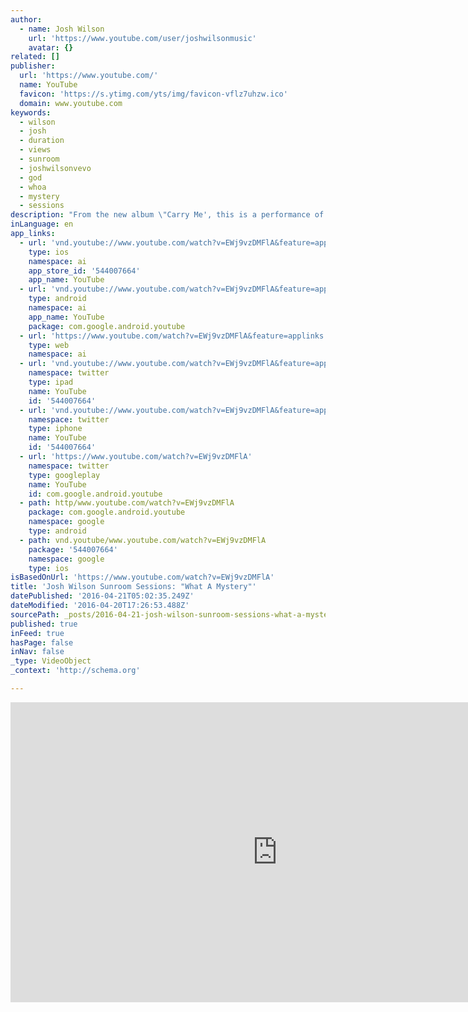 ```yaml
---
author:
  - name: Josh Wilson
    url: 'https://www.youtube.com/user/joshwilsonmusic'
    avatar: {}
related: []
publisher:
  url: 'https://www.youtube.com/'
  name: YouTube
  favicon: 'https://s.ytimg.com/yts/img/favicon-vflz7uhzw.ico'
  domain: www.youtube.com
keywords:
  - wilson
  - josh
  - duration
  - views
  - sunroom
  - joshwilsonvevo
  - god
  - whoa
  - mystery
  - sessions
description: "From the new album \"Carry Me', this is a performance of the song \"What A Mystery\", shot in the sunroom at Josh's house with his friend, Brandon Harrington."
inLanguage: en
app_links:
  - url: 'vnd.youtube://www.youtube.com/watch?v=EWj9vzDMFlA&feature=applinks'
    type: ios
    namespace: ai
    app_store_id: '544007664'
    app_name: YouTube
  - url: 'vnd.youtube://www.youtube.com/watch?v=EWj9vzDMFlA&feature=applinks'
    type: android
    namespace: ai
    app_name: YouTube
    package: com.google.android.youtube
  - url: 'https://www.youtube.com/watch?v=EWj9vzDMFlA&feature=applinks'
    type: web
    namespace: ai
  - url: 'vnd.youtube://www.youtube.com/watch?v=EWj9vzDMFlA&feature=applinks'
    namespace: twitter
    type: ipad
    name: YouTube
    id: '544007664'
  - url: 'vnd.youtube://www.youtube.com/watch?v=EWj9vzDMFlA&feature=applinks'
    namespace: twitter
    type: iphone
    name: YouTube
    id: '544007664'
  - url: 'https://www.youtube.com/watch?v=EWj9vzDMFlA'
    namespace: twitter
    type: googleplay
    name: YouTube
    id: com.google.android.youtube
  - path: http/www.youtube.com/watch?v=EWj9vzDMFlA
    package: com.google.android.youtube
    namespace: google
    type: android
  - path: vnd.youtube/www.youtube.com/watch?v=EWj9vzDMFlA
    package: '544007664'
    namespace: google
    type: ios
isBasedOnUrl: 'https://www.youtube.com/watch?v=EWj9vzDMFlA'
title: 'Josh Wilson Sunroom Sessions: "What A Mystery"'
datePublished: '2016-04-21T05:02:35.249Z'
dateModified: '2016-04-20T17:26:53.488Z'
sourcePath: _posts/2016-04-21-josh-wilson-sunroom-sessions-what-a-mystery.md
published: true
inFeed: true
hasPage: false
inNav: false
_type: VideoObject
_context: 'http://schema.org'

---
```

<iframe src="https://cdn.embedly.com/widgets/media.html?src=https%3A%2F%2Fwww.youtube.com%2Fembed%2FEWj9vzDMFlA%3Ffeature%3Doembed&amp;url=https%3A%2F%2Fwww.youtube.com%2Fwatch%3Fv%3DEWj9vzDMFlA&amp;image=https%3A%2F%2Fi.ytimg.com%2Fvi%2FEWj9vzDMFlA%2Fhqdefault.jpg&amp;key=b7d04c9b404c499eba89ee7072e1c4f7&amp;type=text%2Fhtml&amp;schema=youtube" width="854" height="480" scrolling="no" frameborder="0" allowfullscreen="" style=""></iframe>